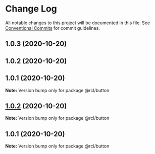 # Change Log

All notable changes to this project will be documented in this file.
See [Conventional Commits](https://conventionalcommits.org) for commit guidelines.

## 1.0.3 (2020-10-20)



## 1.0.2 (2020-10-20)



## 1.0.1 (2020-10-20)

**Note:** Version bump only for package @rcl/button





## [1.0.2](https://github-khaled-hossain-code/khaled-hossain-code/lerna-monorepo/compare/v1.0.1...v1.0.2) (2020-10-20)

**Note:** Version bump only for package @rcl/button





## 1.0.1 (2020-10-20)

**Note:** Version bump only for package @rcl/button
